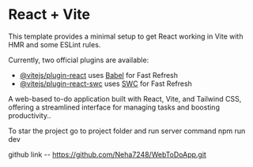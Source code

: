 # React + Vite

This template provides a minimal setup to get React working in Vite with HMR and some ESLint rules.

Currently, two official plugins are available:

- [@vitejs/plugin-react](https://github.com/vitejs/vite-plugin-react/blob/main/packages/plugin-react/README.md) uses [Babel](https://babeljs.io/) for Fast Refresh
- [@vitejs/plugin-react-swc](https://github.com/vitejs/vite-plugin-react-swc) uses [SWC](https://swc.rs/) for Fast Refresh

A web-based to-do application built with React, Vite, and Tailwind CSS, offering a streamlined interface for managing tasks and boosting productivity..

To star the project go to project folder 
 and 
 run server command
npm run dev

github link -- https://github.com/Neha7248/WebToDoApp.git